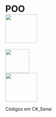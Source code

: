# POO <div><img src="https://cdn.jsdelivr.net/gh/devicons/devicon/icons/windows8/windows8-original.svg" height="90" width="100"/>
<div><img src="https://cdn.jsdelivr.net/gh/devicons/devicon/icons/csharp/csharp-plain.svg" height="75" width="75"/>
<div><img src="https://cdn.jsdelivr.net/gh/devicons/devicon/icons/ie10/ie10-original.svg" height="90" width="100"/>          
          
Códigos em C#_Senai
